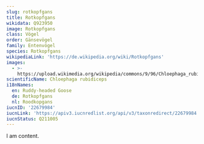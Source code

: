 ```yaml
---
slug: rotkopfgans
title: Rotkopfgans
wikidata: Q923950
image: Rotkopfgans
class: Vögel
order: Gänsevögel
family: Entenvögel
species: Rotkopfgans
wikipediaLink: 'https://de.wikipedia.org/wiki/Rotkopfgans'
images:
  - >-
    https://upload.wikimedia.org/wikipedia/commons/9/96/Chloephaga_rubidiceps1.jpg
scientificName: Chloephaga rubidiceps
i18nNames:
  en: Ruddy-headed Goose
  de: Rotkopfgans
  nl: Roodkopgans
iucnID: '22679984'
iucnLink: 'https://apiv3.iucnredlist.org/api/v3/taxonredirect/22679984'
iucnStatus: Q211005
---
```


I am content.
